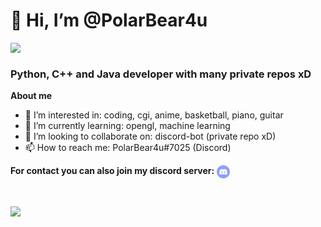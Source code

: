 <h1 align="left">👋 Hi, I’m @PolarBear4u</h1>

<p>
  <img align="left" src="https://komarev.com/ghpvc/?username=PolarBear4u&color=green" />
</p>

<br />

<h3 align="left">Python, C++ and Java developer with many private repos xD</h3>

**About me**
- 👀 I’m interested in: coding, cgi, anime, basketball, piano, guitar
- 🌱 I’m currently learning: opengl, machine learning
- 💞️ I’m looking to collaborate on: discord-bot (private repo xD)
- 📫 How to reach me: PolarBear4u#7025 (Discord)

**For contact you can also join my discord server:**
</a>
  <a href="https://discord.gg/VZr36x8X9N">
  <img align="center" alt="PolarBear4u's Discord Server" width="21px" src="https://raw.githubusercontent.com/PolarBear4u/PolarBear4u/main/assets/discord-round.svg" />
</a>

<br />

<p>
  <img align="left" src="https://github-readme-stats.vercel.app/api?username=PolarBear4u&count_private=true&show_icons=true&bg_color=30,e96443,904e95&title_color=fff&text_color=fff&icon_color=fcec03" />
</p>










